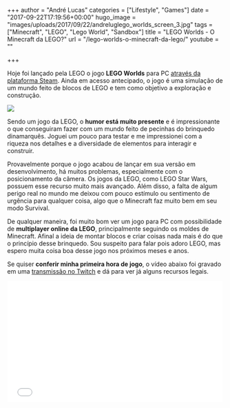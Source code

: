 +++
author = "André Lucas"
categories = ["Lifestyle", "Games"]
date = "2017-09-22T17:19:56+00:00"
hugo_image = "images/uploads/2017/09/22/andreluglego_worlds_screen_3.jpg"
tags = ["Minecraft", "LEGO", "Lego World", "Sandbox"]
title = "LEGO Worlds - O Minecraft da LEGO?"
url = "/lego-worlds-o-minecraft-da-lego/"
youtube = ""

+++


Hoje foi lançado pela LEGO o jogo 
**LEGO Worlds** para PC <a href="http://store.steampowered.com/app/332310/" target="_blank">através da plataforma Steam</a>. Ainda em acesso antecipado, o jogo é uma simulação de um mundo feito de blocos de LEGO e tem como objetivo a exploração e construção.

<img src="images/uploads/2017/09/22/andrelugLEGO-worlds-header2.jpg" class=" forestry--none" style="float: none;">

Sendo um jogo da LEGO, o 
**humor está muito presente** e é impressionante o que conseguiram fazer com um mundo feito de pecinhas do brinquedo dinamarquês. Joguei um pouco para testar e me impressionei com a riqueza nos detalhes e a diversidade de elementos para interagir e construir.

Provavelmente porque o jogo acabou de lançar em sua versão em desenvolvimento, há muitos problemas, especialmente com o posicionamento da câmera. Os jogos da LEGO, como LEGO Star Wars, possuem esse recurso muito mais avançado. Além disso, a falta de algum perigo real no mundo me deixou com pouco estímulo ou sentimento de urgência para qualquer coisa, algo que o Minecraft faz muito bem em seu modo Survival.

De qualquer maneira, foi muito bom ver um jogo para PC com possibilidade de 
**multiplayer online da LEGO**, principalmente seguindo os moldes de Minecraft. Afinal a ideia de montar blocos e criar coisas nada mais é do que o princípio desse brinquedo. Sou suspeito para falar pois adoro LEGO, mas espero muita coisa boa desse jogo nos próximos meses e anos.

Se quiser 
**conferir minha primeira hora de jogo**, o vídeo abaixo foi gravado em uma <a href="http://www.twitch.tv/andrelugs" target="_blank">transmissão no Twitch</a> e dá para ver já alguns recursos legais.

<iframe src="//www.youtube.com/embed/0K7gzcAsGhI" allowfullscreen="" height="281" width="500" frameborder="0"></iframe>

